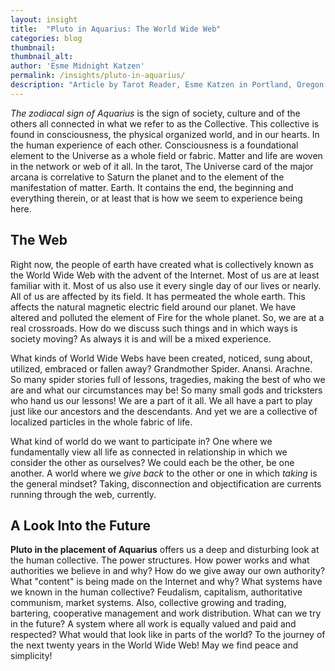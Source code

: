 ```yaml
---
layout: insight
title:  "Pluto in Aquarius: The World Wide Web"
categories: blog
thumbnail: 
thumbnail_alt: 
author: 'Esme Midnight Katzen'
permalink: /insights/pluto-in-aquarius/
description: "Article by Tarot Reader, Esme Katzen in Portland, Oregon. The zodiacal sign of Aquarius is the sign of society, culture and of the others all connected in what we refer to as the Collective. This collective is found in consciousness, the physical organized world, and in our hearts."
---
```

<!-- ![test.]({{site.url}}/{{site.images_path}}test.jpg){: .post-intro-img} -->

<em class="post-intro-text">The zodiacal sign of Aquarius</em> is the sign of society, culture and of the others all connected in what we refer to as the Collective. This collective is found in consciousness, the physical organized world, and in our hearts. In the human experience of each other. Consciousness is a foundational element to the Universe as a whole field or fabric. Matter and life are woven in the network or web of it all. In the tarot, The Universe card of the major arcana is correlative to Saturn the planet and to the element of the manifestation of matter. Earth. It contains the end, the beginning and everything therein, or at least that is how we seem to experience being here.

## The Web
Right now, the people of earth have created what is collectively known as the World Wide Web with the advent of the Internet. Most of us are at least familiar with it. Most of us also use it every single day of our lives or nearly. All of us are affected by its field. It has permeated the whole earth. This affects the natural magnetic electric field around our planet. We have altered and polluted the element of Fire for the whole planet. So, we are at a real crossroads. How do we discuss such things and in which ways is society moving? As always it is and will be a mixed experience.

What kinds of World Wide Webs have been created, noticed, sung about, utilized, embraced or fallen away? Grandmother Spider. Anansi. Arachne. So many spider stories full of lessons, tragedies, making the best of who we are and what our circumstances may be! So many small gods and tricksters who hand us our lessons! We are a part of it all. We all have a part to play just like our ancestors and the descendants. And yet we are a collective of localized particles in the whole fabric of life. 

What kind of world do we want to participate in? One where we fundamentally view all life as connected in relationship in which we consider the other as ourselves? We could each be the other, be one another. A world where we *give back* to the other or one in which *taking* is the general mindset? Taking, disconnection and objectification are currents running through the web, currently. 

## A Look Into the Future
**Pluto in the placement of Aquarius** offers us a deep and disturbing look at the human collective. The power structures. How power works and what authorities we believe in and why? How do we give away our own authority? What "content" is being made on the Internet and why? What systems have we known in the human collective? Feudalism, capitalism, authoritative communism, market systems. Also, collective growing and trading, bartering, cooperative management and work distribution. What can we try in the future? A system where all work is equally valued and paid and respected? What would that look like in parts of the world? To the journey of the next twenty years in the World Wide Web! May we find peace and simplicity! 